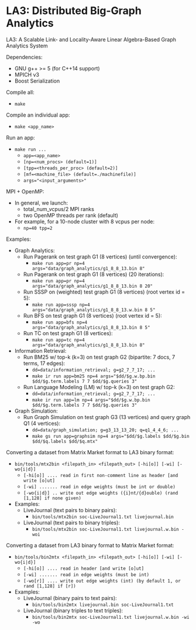 # LA3: Distributed Big-Graph Analytics
LA3: A Scalable Link- and Locality-Aware Linear Algebra-Based Graph Analytics System

Dependencies:
- GNU g++ >= 5 (for C++14 support)
- MPICH v3
- Boost Serialization

Compile all:
- `make`

Compile an individual app:
- `make <app_name>`

Run an app:
- `make run ...`
  - `app=<app_name>`
  - `[np=<num_procs> (default=1)]`
  - `[tpp=<threads_per_proc> (default=2)]`
  - `[mf=<machine_file> (default=./machinefile)]`
  - `args="<input_arguments>"`

MPI + OpenMP:
  - In general, we launch:
    - total_num_vcpus/2 MPI ranks
    - two OpenMP threads per rank (default)
  - For example, for a 10-node cluster with 8 vcpus per node:
    - `np=40 tpp=2`

Examples:
- Graph Analytics:
  - Run Pagerank on test graph G1 (8 vertices) (until convergence):
    - `make run app=pr np=4 args="data/graph_analytics/g1_8_8_13.bin 8"`
  - Run Pagerank on test graph G1 (8 vertices) (20 iterations):
    - `make run app=pr np=4 args="data/graph_analytics/g1_8_8_13.bin 8 20"`
  - Run SSSP on (weighted) test graph G1 (8 vertices) (root vertex id = 5):
    - `make run app=sssp np=4 args="data/graph_analytics/g1_8_8_13.w.bin 8 5"`
  - Run BFS on test graph G1 (8 vertices) (root vertex id = 5):
    - `make run app=bfs np=4 args="data/graph_analytics/g1_8_8_13.bin 8 5"`
  - Run TC on test graph G1 (8 vertices):
    - `make run app=tc np=4 args="data/graph_analytics/g1_8_8_13.bin 8"`
- Information Retrieval:
  - Run BM25 w/ top-k (k=3) on test graph G2 (bipartite: 7 docs, 7 terms, 17 edges):
    - `dd=data/information_retrieval; g=g2_7_7_17; ... `
    - `make ir run app=bm25 np=4 args="$dd/$g.w.bp.bin $dd/$g.term.labels 7 7 $dd/$g.queries 3"`
  - Run Language Modeling (LM) w/ top-k (k=3) on test graph G2:
    - `dd=data/information_retrieval; g=g2_7_7_17; ...`
    - `make ir run app=lm np=4 args="$dd/$g.w.bp.bin $dd/$g.term.labels 7 7 $dd/$g.queries 3"`
- Graph Simulation:
  - Run Graph Simulation on test graph G3 (13 vertices) and query graph Q1 (4 vertices):
    - `dd=data/graph_simulation; g=g3_13_13_20; q=q1_4_4_6; ...`
    - `make gs run app=graphsim np=4 args="$dd/$g.labels $dd/$g.bin $dd/$q.labels $dd/$q.mtx"`
    
Converting a dataset from Matrix Market format to LA3 binary format:
- `bin/tools/mtx2bin <filepath_in> <filepath_out> [-hi[o]] [-wi] [-wo{i|d}]`
  - `[-hi[o]] .... read in first non-comment line as header [and write [o]ut]`
  - `[-wi] ....... read in edge weights (must be int or double)`
  - `[-wo{i|d}] .. write out edge weights ({i}nt/{d}ouble) (rand [1,128] if none given)`
- Examples:
  - LiveJournal (text pairs to binary pairs):
    - `bin/tools/mtx2bin soc-LiveJournal1.txt livejournal.bin`
  - LiveJournal (text pairs to binary triples): 
    - `bin/tools/mtx2bin soc-LiveJournal1.txt livejournal.w.bin -woi`
    
Converting a dataset from LA3 binary format to Matrix Market format:
- `bin/tools/bin2mtx <filepath_in> <filepath_out> [-hi[o]] [-wi] [-wo{i|d}]`
  - `[-hi[o]] .... read in header [and write [o]ut]`
  - `[-wi] ....... read in edge weights (must be int)`
  - `[-wo[r]] .... write out edge weights (int) (by default 1, or rand [1,128] if [r])`
- Examples:
  - LiveJournal (binary pairs to text pairs):
    - `bin/tools/bin2mtx livejournal.bin soc-LiveJournal1.txt`
  - LiveJournal (binary triples to text triples): 
    - `bin/tools/bin2mtx soc-LiveJournal1.txt livejournal.w.bin -wi -wo`
    
